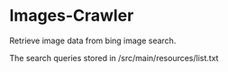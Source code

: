 # Images-Crawler

Retrieve image data from bing image search.


The search queries stored in /src/main/resources/list.txt


